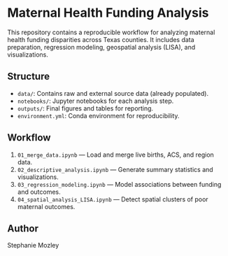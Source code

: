 # Maternal Health Funding Analysis

This repository contains a reproducible workflow for analyzing maternal health funding disparities across Texas counties. It includes data preparation, regression modeling, geospatial analysis (LISA), and visualizations.

## Structure

- `data/`: Contains raw and external source data (already populated).
- `notebooks/`: Jupyter notebooks for each analysis step.
- `outputs/`: Final figures and tables for reporting.
- `environment.yml`: Conda environment for reproducibility.

## Workflow

1. `01_merge_data.ipynb` — Load and merge live births, ACS, and region data.
2. `02_descriptive_analysis.ipynb` — Generate summary statistics and visualizations.
3. `03_regression_modeling.ipynb` — Model associations between funding and outcomes.
4. `04_spatial_analysis_LISA.ipynb` — Detect spatial clusters of poor maternal outcomes.

## Author
Stephanie Mozley
